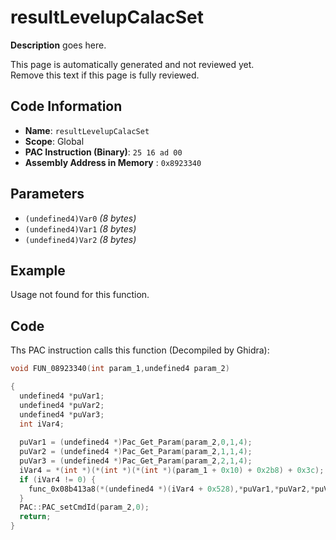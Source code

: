 # resultLevelupCalacSet

**Description** goes here.

This page is automatically generated and not reviewed yet.<br>Remove this text if this page is fully reviewed.

## Code Information

- **Name**: `resultLevelupCalacSet`
- **Scope**: Global
- **PAC Instruction (Binary)**: `25 16 ad 00`
- **Assembly Address in Memory** : `0x8923340`

## Parameters

- `(undefined4)Var0` *(8 bytes)*
- `(undefined4)Var1` *(8 bytes)*
- `(undefined4)Var2` *(8 bytes)*

## Example

Usage not found for this function.

## Code

Ths PAC instruction calls this function (Decompiled by Ghidra):

```c
void FUN_08923340(int param_1,undefined4 param_2)

{
  undefined4 *puVar1;
  undefined4 *puVar2;
  undefined4 *puVar3;
  int iVar4;
  
  puVar1 = (undefined4 *)Pac_Get_Param(param_2,0,1,4);
  puVar2 = (undefined4 *)Pac_Get_Param(param_2,1,1,4);
  puVar3 = (undefined4 *)Pac_Get_Param(param_2,2,1,4);
  iVar4 = *(int *)(*(int *)(*(int *)(param_1 + 0x10) + 0x2b8) + 0x3c);
  if (iVar4 != 0) {
    func_0x08b413a8(*(undefined4 *)(iVar4 + 0x528),*puVar1,*puVar2,*puVar3);
  }
  PAC::PAC_setCmdId(param_2,0);
  return;
}
```

